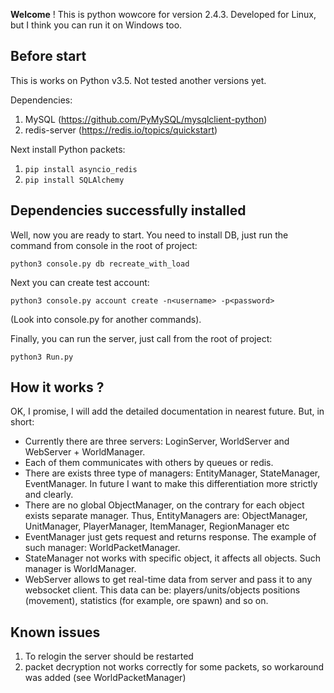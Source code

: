 **Welcome** ! This is python wowcore for version 2.4.3. Developed for Linux, but I think you can run it on Windows too.

## Before start
This is works on Python v3.5. Not tested another versions yet.

Dependencies:
1. MySQL (https://github.com/PyMySQL/mysqlclient-python)
2. redis-server (https://redis.io/topics/quickstart)

Next install Python packets:
1. `pip install asyncio_redis`
2. `pip install SQLAlchemy`

## Dependencies successfully installed
Well, now you are ready to start. You need to install DB, just run the command from console in the root of project:

`python3 console.py db recreate_with_load`

Next you can create test account:

`python3 console.py account create -n<username> -p<password>`

(Look into console.py for another commands).

Finally, you can run the server, just call from the root of project:

`python3 Run.py`

## How it works ?
OK, I promise, I will add the detailed documentation in nearest future. But, in short:

- Currently there are three servers: LoginServer, WorldServer and WebServer + WorldManager.
- Each of them communicates with others by queues or redis.
- There are exists three type of managers: EntityManager, StateManager, EventManager. In future I want to make this
differentiation more strictly and clearly.
- There are no global ObjectManager, on the contrary for each object exists separate manager. Thus, EntityManagers are:
ObjectManager, UnitManager, PlayerManager, ItemManager, RegionManager etc
- EventManager just gets request and returns response. The example of such manager: WorldPacketManager.
- StateManager not works with specific object, it affects all objects. Such manager is WorldManager.
- WebServer allows to get real-time data from server and pass it to any websocket client. This data can be: 
players/units/objects positions (movement), statistics (for example, ore spawn) and so on.


## Known issues
1. To relogin the server should be restarted
2. packet decryption not works correctly for some packets, so workaround was added (see WorldPacketManager)
